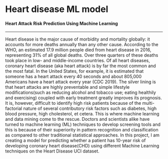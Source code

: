 # Heart disease ML model
 #### Heart Attack Risk Prediction Using Machine Learning
 ----------------------------------------------------------------------------------------------------------------------------------------------------------------------------------
 Heart disease is the major cause of morbidity and mortality globally: it accounts for more deaths annually than any other cause. According to the WHO, an estimated 17.9 million people died from heart disease in 2016, representing 31% of all global deaths. Over three quarters of these deaths took place in low- and middle-income countries.
Of all heart diseases, coronary heart disease (aka heart attack) is by far the most common and the most fatal. In the United States, for example, it is estimated that someone has a heart attack every 40 seconds and about 805,000 Americans have a heart attack every year (CDC 2019).
The silver lining is that heart attacks are highly preventable and simple lifestyle modifications(such as reducing alcohol and tobacco use; eating healthily and exercising) coupled with early treatment greatly improves its prognosis. It is, however, difficult to identify high risk patients because of the multi-factorial nature of several contributory risk factors such as diabetes, high blood pressure, high cholesterol, et cetera. This is where machine learning and data mining come to the rescue.
Doctors and scientists alike have turned to machine learning (ML) techniques to develop screening tools and this is because of their superiority in pattern recognition and classification as compared to other traditional statistical approaches.
In this project, I am creating a model for predicting whether a patient has 10-year risk of developing coronary heart disease(CHD) using different Machine Learning techniques on the Heart Disease UCI dataset.
